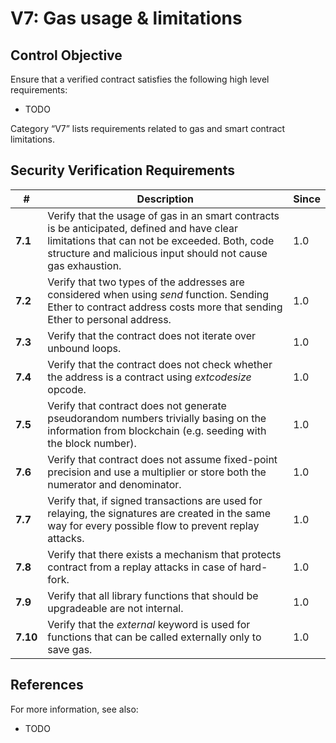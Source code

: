 # V7: Gas usage & limitations

## Control Objective

Ensure that a verified contract satisfies the following high level requirements:
* TODO

Category “V7” lists requirements related to gas and smart contract limitations.

## Security Verification Requirements

| # | Description | Since |
| --- | --- | --- |
| **7.1** | Verify that the usage of gas in an smart contracts is be anticipated, defined and have clear limitations that can not be exceeded. Both, code structure and malicious input should not cause gas exhaustion. | 1.0 |
| **7.2** | Verify that two types of the addresses are considered when using *send* function. Sending Ether to contract address costs more that sending Ether to personal address. | 1.0 |
| **7.3** | Verify that the contract does not iterate over unbound loops. | 1.0 |
| **7.4** | Verify that the contract does not check whether the address is a contract using *extcodesize* opcode. | 1.0 |
| **7.5** | Verify that contract does not generate pseudorandom numbers trivially basing on the information from blockchain (e.g. seeding with the block number). | 1.0 |
| **7.6** | Verify that contract does not assume fixed-point precision and use a multiplier or store both the numerator and denominator. | 1.0 |
| **7.7** | Verify that, if signed transactions are used for relaying, the signatures are created in the same way for every possible flow to prevent replay attacks. | 1.0 |
| **7.8** | Verify that there exists a mechanism that protects contract from a replay attacks in case of hard-fork. | 1.0 |
| **7.9** | Verify that all library functions that should be upgradeable are not internal. | 1.0 |
| **7.10** | Verify that the *external* keyword is used for functions that can be called externally only to save gas. | 1.0 |

## References

For more information, see also:

* TODO